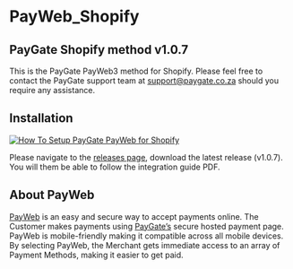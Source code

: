 # PayWeb_Shopify
## PayGate Shopify method v1.0.7

This is the PayGate PayWeb3 method for Shopify. Please feel free to contact the PayGate support team at support@paygate.co.za should you require any assistance.

## Installation
[![How To Setup PayGate PayWeb for Shopify](https://www.appinlet.com/wp-content/uploads/2018/09/Shopify-Integration.jpg)](https://www.youtube.com/watch?v=JR06_Xt_TbY "How To Setup PayGate PayWeb for Shopify")

Please navigate to the [releases page](https://github.com/PayGate/PayWeb_Shopify/releases), download the latest release (v1.0.7). You will them be able to follow the integration guide PDF.

## About PayWeb

[PayWeb](https://www.paygate.co.za/paygate-products/payweb/) is an easy and secure way to accept payments online. The Customer makes payments using [PayGate’s](https://www.paygate.co.za/) secure hosted payment page. PayWeb is mobile-friendly making it compatible across all mobile devices. By selecting PayWeb, the Merchant gets immediate access to an array of Payment Methods, making it easier to get paid.
